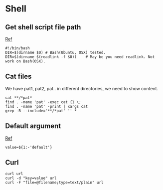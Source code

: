 # Shell

## Get shell script file path

[Ref](http://stackoverflow.com/questions/59895/can-a-bash-script-tell-what-directory-its-stored-in)

```
#!/bin/bash
DIR=$(dirname $0) # Bash(Ubuntu, OSX) tested.
DIR=$(dirname $(readlink -f $0))	# May be you need readlink. Not work on Bash(OSX).
```

## Cat files

We have pat1, pat2, pat.. in different directories, we need to show content.

```
cat **/*pat*
find . -name 'pat' -exec cat {} \;
find . -name 'pat' -print | xargs cat
grep -R --include='**/*pat' '' *
```

## Default argument

[Ref](http://tldp.org/LDP/abs/html/parameter-substitution.html)

```
value=${1:-'default'}
```

## Curl

```
curl url
curl -d "key=value" url
curl -F "file=@filename;type=text/plain" url
```

